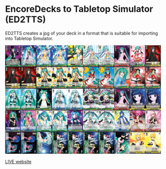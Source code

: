 # EncoreDecks to Tabletop Simulator (ED2TTS)

ED2TTS creates a jpg of your deck in a format that is suitable for importing into Tabletop Simulator.

![A composite image containing fifty Weiss Schwarz cards aligned in a 10x5 grid](https://raw.githubusercontent.com/insanity54/encore-more/master/data/example-deck.jpeg)

[LIVE website](http://xtoast.com/)
